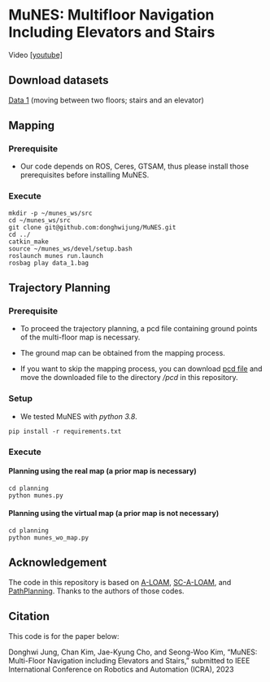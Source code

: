 # MuNES: Multifloor Navigation Including Elevators and Stairs
Video [[youtube]](https://youtu.be/9saqN6IrsLM)
## Download datasets
[Data 1](https://mysnu-my.sharepoint.com/:u:/g/personal/donghwijung_seoul_ac_kr/EaACWm8E9uRLv-scGSS4PxUBhdUgzb0sfgV6d7IKrM6SKg?e=tlCCdz) (moving between two floors; stairs and an elevator)

## Mapping
### Prerequisite
* Our code depends on ROS, Ceres, GTSAM, thus please install those prerequisites before installing MuNES. 
### Execute
```
mkdir -p ~/munes_ws/src
cd ~/munes_ws/src
git clone git@github.com:donghwijung/MuNES.git
cd ../
catkin_make
source ~/munes_ws/devel/setup.bash
roslaunch munes run.launch
rosbag play data_1.bag 
```
## Trajectory Planning
### Prerequisite
* To proceed the trajectory planning, a pcd file containing ground points of the multi-floor map is necessary.

* The ground map can be obtained from the mapping process.

* If you want to skip the mapping process, you can download [pcd file](https://bit.ly/munes_ground_map_link) and move the downloaded file to the directory */pcd* in this repository.
### Setup
* We tested MuNES with *python 3.8*.
```
pip install -r requirements.txt
```
### Execute
#### Planning using the real map (a prior map is necessary)
```
cd planning
python munes.py
```
#### Planning using the virtual map (a prior map is not necessary)
```
cd planning
python munes_wo_map.py
```
## Acknowledgement
The code in this repository is based on [A-LOAM](https://github.com/HKUST-Aerial-Robotics/A-LOAM), [SC-A-LOAM](https://github.com/gisbi-kim/SC-A-LOAM), and [PathPlanning](https://github.com/zhm-real/PathPlanning). Thanks to the authors of those codes.
## Citation
This code is for the paper below:

Donghwi Jung, Chan Kim, Jae-Kyung Cho, and Seong-Woo Kim, “MuNES: Multi-Floor Navigation including Elevators and Stairs,” submitted to IEEE International Conference on Robotics and Automation (ICRA), 2023
